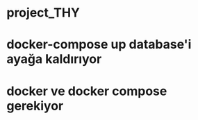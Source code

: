 # project_THY

# docker-compose up database'i ayağa kaldırıyor
# docker ve docker compose gerekiyor

